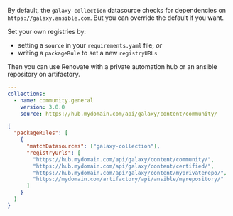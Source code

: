 By default, the `galaxy-collection` datasource checks for dependencies on `https://galaxy.ansible.com`.
But you can override the default if you want.

Set your own registries by:

- setting a `source` in your `requirements.yaml` file, _or_
- writing a `packageRule` to set a new `registryURLs`

Then you can use Renovate with a private automation hub or an ansible repository on artifactory.

```yaml title="Example config for requirements.yaml"
---
collections:
  - name: community.general
    version: 3.0.0
    source: https://hub.mydomain.com/api/galaxy/content/community/
```

```json title="Example config for renovate.json"
{
  "packageRules": [
    {
      "matchDatasources": ["galaxy-collection"],
      "registryUrls": [
        "https://hub.mydomain.com/api/galaxy/content/community/",
        "https://hub.mydomain.com/api/galaxy/content/certified/",
        "https://hub.mydomain.com/api/galaxy/content/myprivaterepo/",
        "https://mydomain.com/artifactory/api/ansible/myrepository/"
      ]
    }
  ]
}
```
